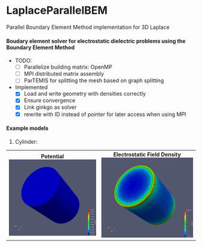 # LaplaceParallelBEM
Parallel Boundary Element Method implementation for 3D Laplace

#### Boudary element solver for electrostatic dielectric problems using the Boundary Element Method

- TODO: 
    - [ ] Parallelize building matrix: OpenMP
    - [ ] MPI distributed matrix assembly
	- [ ] ParTEMIS for splitting the mesh based on graph splitting
- Implemented
    - [x] Load and write geometry with densities correctly
    - [x] Ensure convergence
    - [x] Link ginkgo as solver
	- [x] rewrite with ID instead of pointer for later access when using MPI

#### Example models

1. Cylinder:

<table>
  <tr>
    <td align="center">
      <b>Potential</b><br>
      <img src="https://github.com/amirbous/LaplaceParallelBEM/blob/96d5882a0502883bc281958e2b723c4858c93e5a/screenshots/CylinderPotential.png" alt="Potential" width="400"/>
    </td>
    <td align="center">
      <b>Electrostatic Field Density</b><br>
      <img src="https://github.com/amirbous/LaplaceParallelBEM/blob/96d5882a0502883bc281958e2b723c4858c93e5a/screenshots/CylinderDensity.png" alt="Density" width="400"/>
    </td>
  </tr>
</table>
